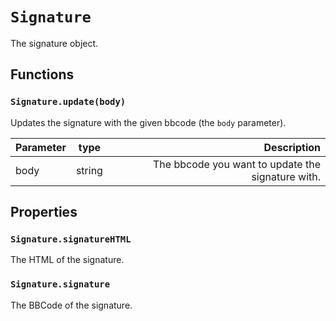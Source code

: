 # `Signature`

The signature object.

## Functions

### `Signature.update(body)`
Updates the signature with the given bbcode (the `body` parameter).

| Parameter  | type    | Description                                       |
| :--------- | :-----: | ------------------:                               |
|  body      | string  | The bbcode you want to update the signature with. |

## Properties

### `Signature.signatureHTML`
The HTML of the signature.

### `Signature.signature`
The BBCode of the signature.